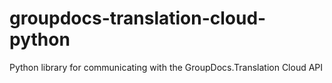 # groupdocs-translation-cloud-python
Python library for communicating with the GroupDocs.Translation Cloud API
